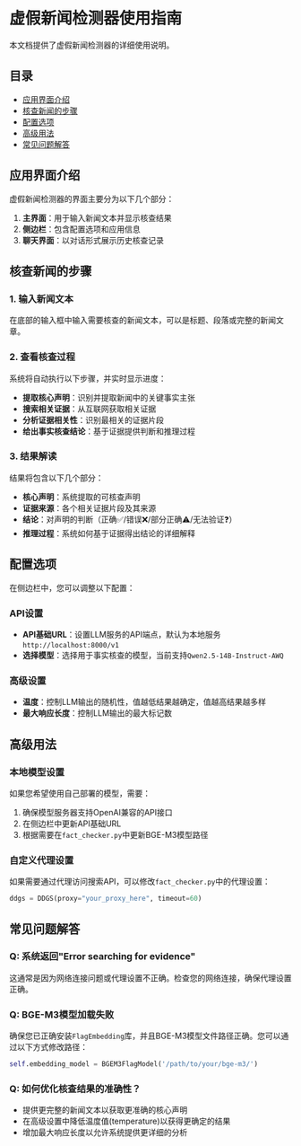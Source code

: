 # 虚假新闻检测器使用指南

本文档提供了虚假新闻检测器的详细使用说明。

## 目录

- [应用界面介绍](#应用界面介绍)
- [核查新闻的步骤](#核查新闻的步骤)
- [配置选项](#配置选项)
- [高级用法](#高级用法)
- [常见问题解答](#常见问题解答)

## 应用界面介绍

虚假新闻检测器的界面主要分为以下几个部分：

1. **主界面**：用于输入新闻文本并显示核查结果
2. **侧边栏**：包含配置选项和应用信息
3. **聊天界面**：以对话形式展示历史核查记录

## 核查新闻的步骤

### 1. 输入新闻文本

在底部的输入框中输入需要核查的新闻文本，可以是标题、段落或完整的新闻文章。

### 2. 查看核查过程

系统将自动执行以下步骤，并实时显示进度：

- **提取核心声明**：识别并提取新闻中的关键事实主张
- **搜索相关证据**：从互联网获取相关证据
- **分析证据相关性**：识别最相关的证据片段
- **给出事实核查结论**：基于证据提供判断和推理过程

### 3. 结果解读

结果将包含以下几个部分：

- **核心声明**：系统提取的可核查声明
- **证据来源**：各个相关证据片段及其来源
- **结论**：对声明的判断（正确✅/错误❌/部分正确⚠️/无法验证❓）
- **推理过程**：系统如何基于证据得出结论的详细解释

## 配置选项

在侧边栏中，您可以调整以下配置：

### API设置

- **API基础URL**：设置LLM服务的API端点，默认为本地服务`http://localhost:8000/v1`
- **选择模型**：选择用于事实核查的模型，当前支持`Qwen2.5-14B-Instruct-AWQ`

### 高级设置

- **温度**：控制LLM输出的随机性，值越低结果越确定，值越高结果越多样
- **最大响应长度**：控制LLM输出的最大标记数

## 高级用法

### 本地模型设置

如果您希望使用自己部署的模型，需要：

1. 确保模型服务器支持OpenAI兼容的API接口
2. 在侧边栏中更新API基础URL
3. 根据需要在`fact_checker.py`中更新BGE-M3模型路径

### 自定义代理设置

如果需要通过代理访问搜索API，可以修改`fact_checker.py`中的代理设置：

```python
ddgs = DDGS(proxy="your_proxy_here", timeout=60)
```

## 常见问题解答

### Q: 系统返回"Error searching for evidence"

这通常是因为网络连接问题或代理设置不正确。检查您的网络连接，确保代理设置正确。

### Q: BGE-M3模型加载失败

确保您已正确安装`FlagEmbedding`库，并且BGE-M3模型文件路径正确。您可以通过以下方式修改路径：

```python
self.embedding_model = BGEM3FlagModel('/path/to/your/bge-m3/')
```

### Q: 如何优化核查结果的准确性？

- 提供更完整的新闻文本以获取更准确的核心声明
- 在高级设置中降低温度值(temperature)以获得更确定的结果
- 增加最大响应长度以允许系统提供更详细的分析